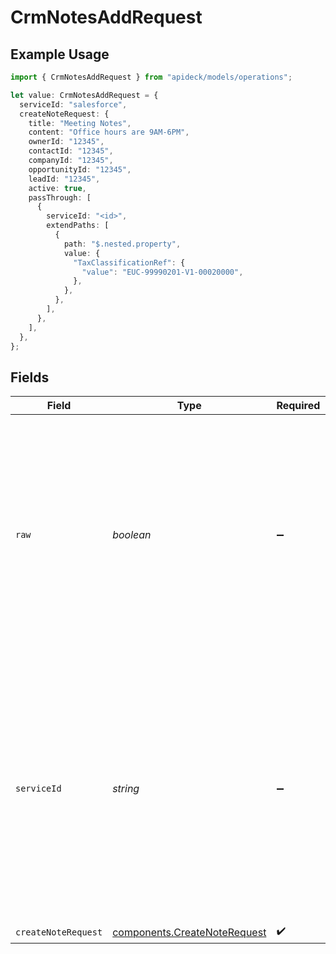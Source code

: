 # CrmNotesAddRequest

## Example Usage

```typescript
import { CrmNotesAddRequest } from "apideck/models/operations";

let value: CrmNotesAddRequest = {
  serviceId: "salesforce",
  createNoteRequest: {
    title: "Meeting Notes",
    content: "Office hours are 9AM-6PM",
    ownerId: "12345",
    contactId: "12345",
    companyId: "12345",
    opportunityId: "12345",
    leadId: "12345",
    active: true,
    passThrough: [
      {
        serviceId: "<id>",
        extendPaths: [
          {
            path: "$.nested.property",
            value: {
              "TaxClassificationRef": {
                "value": "EUC-99990201-V1-00020000",
              },
            },
          },
        ],
      },
    ],
  },
};
```

## Fields

| Field                                                                                                                                                                                                             | Type                                                                                                                                                                                                              | Required                                                                                                                                                                                                          | Description                                                                                                                                                                                                       | Example                                                                                                                                                                                                           |
| ----------------------------------------------------------------------------------------------------------------------------------------------------------------------------------------------------------------- | ----------------------------------------------------------------------------------------------------------------------------------------------------------------------------------------------------------------- | ----------------------------------------------------------------------------------------------------------------------------------------------------------------------------------------------------------------- | ----------------------------------------------------------------------------------------------------------------------------------------------------------------------------------------------------------------- | ----------------------------------------------------------------------------------------------------------------------------------------------------------------------------------------------------------------- |
| `raw`                                                                                                                                                                                                             | *boolean*                                                                                                                                                                                                         | :heavy_minus_sign:                                                                                                                                                                                                | A boolean flag that determines whether to include the raw response in the output. This is primarily used for debugging purposes to gain insights into the API's response structure.                               |                                                                                                                                                                                                                   |
| `serviceId`                                                                                                                                                                                                       | *string*                                                                                                                                                                                                          | :heavy_minus_sign:                                                                                                                                                                                                | An optional identifier for the specific service to be called, such as 'pipedrive'. This is only required when multiple integrations are active, allowing the API to route the request to the appropriate service. | salesforce                                                                                                                                                                                                        |
| `createNoteRequest`                                                                                                                                                                                               | [components.CreateNoteRequest](../../models/components/createnoterequest.md)                                                                                                                                      | :heavy_check_mark:                                                                                                                                                                                                | N/A                                                                                                                                                                                                               |                                                                                                                                                                                                                   |